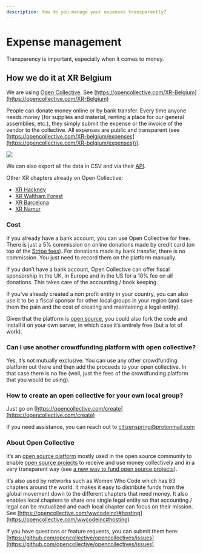 ```yaml
---
description: How do you manage your expenses transparently?
---
```


# Expense management

Transparency is important, especially when it comes to money. 

## How we do it at XR Belgium

We are using [Open Collective](https://opencollective.com). See [https://opencollective.com/XR-Belgium](https://opencollective.com/XR-Belgium)

People can donate money online or by bank transfer. Every time anyone needs money \(for supplies and material, renting a place for our general assemblies, etc.\), they simply submit the expense or the invoice of the vendor to the collective. All expenses are public and transparent \(see [https://opencollective.com/XR-belgium/expenses](https://opencollective.com/XR-belgium/expenses)\).

![](https://d.pr/free/i/6f2wVv+)

We can also export all the data in CSV and via their [API](https://docs.opencollective.com/help/developers/api).

Other XR chapters already on Open Collective:

* [XR Hackney](https://opencollective.com/xrhackney)
* [XR Waltham Forest](https://opencollective.com/extinction-rebellion-waltham-forest1)
* [XR Barcelona](https://opencollective.com/xr-barcelona)
* [XR Namur](https://opencollective.com/xr-namur)

### Cost

If you already have a bank account, you can use Open Collective for free. There is just a 5% commission on online donations made by credit card \(on top of the [Stripe fees](http://stripe.com/pricing)\). For donations made by bank transfer, there is no commission. You just need to record them on the platform manually.

If you don’t have a bank account, Open Collective can offer fiscal sponsorship in the UK, in Europe and in the US for a 10% fee on all donations. This takes care of the accounting / book keeping.

If you've already created a non profit entity in your country, you can also use it to be a fiscal sponsor for other local groups in your region \(and save them the pain and the cost of creating and maintaining a legal entity\).

Given that the platform is [open source](https://github.com/opencollective/opencollective), you could also fork the code and install it on your own server, in which case it’s entirely free \(but a lot of work\).

### Can I use another crowdfunding platform with open collective?

Yes, it’s not mutually exclusive. You can use any other crowdfunding platform out there and then add the proceeds to your open collective. In that case there is no fee \(well, just the fees of the crowdfunding platform that you would be using\).

### How to create an open collective for your own local group?

Just go on [https://opencollective.com/create](https://opencollective.com/create)

If you need assistance, you can reach out to citizenspring@protonmail.com

### About Open Collective

It’s an [open source platform](https://github.com/opencollective/opencollective) mostly used in the open source community to enable [open source projects](https://opencollective.com/opensource) to receive and use money collectively and in a very transparent way \(see [a new way to fund open source projects](https://medium.com/open-collective/a-new-way-to-fund-open-source-projects-91a51b1b7aac)\).

It’s also used by networks such as Women Who Code which has 83 chapters around the world. It makes it easy to distribute funds from the global movement down to the different chapters that need money. It also enables local chapters to share one single legal entity so that accounting / legal can be mutualized and each local chapter can focus on their mission. See [https://opencollective.com/wwcodeinc\#hosting](https://opencollective.com/wwcodeinc#hosting)

If you have questions or feature requests, you can submit them here: [https://github.com/opencollective/opencollectives/issues](https://github.com/opencollective/opencollectives/issues)

